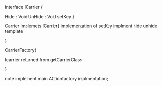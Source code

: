 interface ICarrier {

Hide    : Void
UnHide    : Void
setKey
}


Carrier implemets ICarrier{
implementation of setKey
implment hide unhide template

}





CarrierFactory{

Icarrier returned from  getCarrierClass

}




note implement main ACtionfactory implmentation;